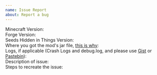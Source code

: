```yaml
---
name: Issue Report
about: Report a bug
---
```

Minecraft Version:  
Forge Version:  
Seeds Hidden in Things Version:  
Where you got the mod's jar file, [this is why](http://stopmodreposts.org/):  
Logs, if applicable (Crash Logs and debug.log, and please use [Gist](http://gist.github.com) or [Pastebin](http://pastebin.com)):  
Description of issue:  
Steps to recreate the issue:  